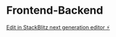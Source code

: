 # Frontend-Backend

[Edit in StackBlitz next generation editor ⚡️](https://stackblitz.com/~/github.com/chandraprakashsarma/Frontend-Backend)